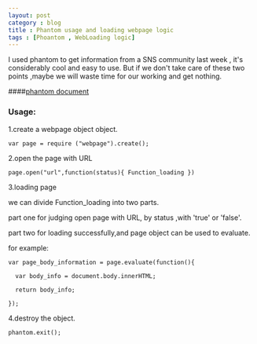 ```yaml
---
layout: post
category : blog
title : Phantom usage and loading webpage logic 
tags : [Phoantom , WebLoading logic]
---
```


I used phantom to get information from a SNS community last week , it's considerably cool and easy to use. But if we don't take care of these two points ,maybe we will  waste time for our working and get nothing.  

####<a href ="http://code.google.com/p/phantomjs/wiki/QuickStart">phantom document</a>

### Usage:
1.create a webpage object object.

`var page = require ("webpage").create();`

2.open the page with URL 

`page.open("url",function(status){ Function_loading })`

3.loading page

we can divide Function_loading into two parts.

part one for judging open page with URL, by status ,with 'true' or 'false'.

part two for loading successfully,and page object can be used to evaluate.

for example:

`var page_body_information = page.evaluate(function(){`

`  var body_info = document.body.innerHTML;`

`  return body_info;`

`}); `


4.destroy the object.

`phantom.exit();` 
